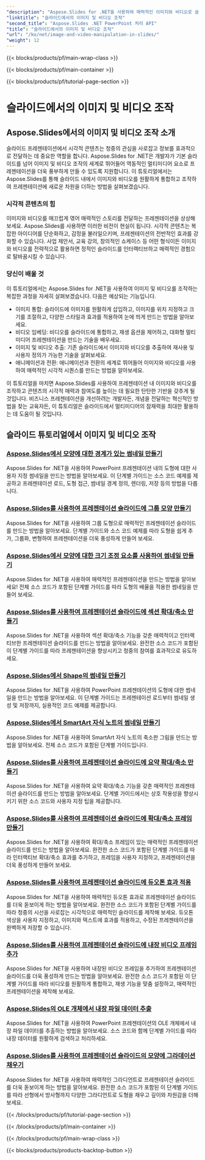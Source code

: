 ```yaml
---
"description": "Aspose.Slides for .NET을 사용하여 매력적인 이미지와 비디오로 슬라이드 프레젠테이션을 더욱 풍성하게 만들어 보세요. 시각적으로 매력적인 콘텐츠를 만들기 위해 슬라이드 내에서 이미지와 비디오를 조작하는 방법을 단계별로 알아보세요."
"linktitle": "슬라이드에서의 이미지 및 비디오 조작"
"second_title": "Aspose.Slides .NET PowerPoint 처리 API"
"title": "슬라이드에서의 이미지 및 비디오 조작"
"url": "/ko/net/image-and-video-manipulation-in-slides/"
"weight": 12
---
```


{{< blocks/products/pf/main-wrap-class >}}

{{< blocks/products/pf/main-container >}}

{{< blocks/products/pf/tutorial-page-section >}}

# 슬라이드에서의 이미지 및 비디오 조작


## Aspose.Slides에서의 이미지 및 비디오 조작 소개

슬라이드 프레젠테이션에서 시각적 콘텐츠는 청중의 관심을 사로잡고 정보를 효과적으로 전달하는 데 중요한 역할을 합니다. Aspose.Slides for .NET은 개발자가 기본 슬라이드를 넘어 이미지 및 비디오 조작의 세계로 뛰어들어 역동적인 멀티미디어 요소로 프레젠테이션을 더욱 풍부하게 만들 수 있도록 지원합니다. 이 튜토리얼에서는 Aspose.Slides를 통해 슬라이드 내에서 이미지와 비디오를 원활하게 통합하고 조작하여 프레젠테이션에 새로운 차원을 더하는 방법을 살펴보겠습니다.

### 시각적 콘텐츠의 힘

이미지와 비디오를 매끄럽게 엮어 매력적인 스토리를 전달하는 프레젠테이션을 상상해 보세요. Aspose.Slides를 사용하면 이러한 비전이 현실이 됩니다. 시각적 콘텐츠는 복잡한 아이디어를 단순화하고, 감정을 불러일으키며, 프레젠테이션의 전반적인 효과를 강화할 수 있습니다. 사업 제안서, 교육 강의, 창의적인 쇼케이스 등 어떤 형식이든 이미지와 비디오를 전략적으로 활용하면 정적인 슬라이드를 인터랙티브하고 매력적인 경험으로 탈바꿈시킬 수 있습니다.

### 당신이 배울 것

이 튜토리얼에서는 Aspose.Slides for .NET을 사용하여 이미지 및 비디오를 조작하는 복잡한 과정을 자세히 살펴보겠습니다. 다음은 예상되는 기능입니다.

- 이미지 통합: 슬라이드에 이미지를 원활하게 삽입하고, 이미지를 위치 지정하고 크기를 조절하고, 다양한 스타일과 효과를 적용하여 눈에 띄게 만드는 방법을 알아보세요.
- 비디오 임베딩: 비디오를 슬라이드에 통합하고, 재생 옵션을 제어하고, 대화형 멀티미디어 프레젠테이션을 만드는 기술을 배우세요.
- 이미지 및 비디오 추출: 기존 슬라이드에서 이미지와 비디오를 추출하여 재사용 및 사용자 정의가 가능한 기술을 살펴보세요.
- 애니메이션과 전환: 애니메이션과 전환의 세계로 뛰어들어 이미지와 비디오를 사용하여 매력적인 시각적 시퀀스를 만드는 방법을 알아보세요.

이 튜토리얼을 마치면 Aspose.Slides를 사용하여 프레젠테이션 내 이미지와 비디오를 조작하고 콘텐츠의 시각적 매력과 참여도를 높이는 데 필요한 탄탄한 기반을 갖추게 될 것입니다. 비즈니스 프레젠테이션을 개선하려는 개발자든, 개념을 전달하는 혁신적인 방법을 찾는 교육자든, 이 튜토리얼은 슬라이드에서 멀티미디어의 잠재력을 최대한 활용하는 데 도움이 될 것입니다.


## 슬라이드 튜토리얼에서 이미지 및 비디오 조작
### [Aspose.Slides에서 모양에 대한 경계가 있는 썸네일 만들기](./creating-thumbnail-bounds-shape/)
Aspose.Slides for .NET을 사용하여 PowerPoint 프레젠테이션 내의 도형에 대한 사용자 지정 썸네일을 만드는 방법을 알아보세요. 이 단계별 가이드는 소스 코드 예제를 제공하고 프레젠테이션 로드, 도형 접근, 썸네일 경계 정의, 렌더링, 저장 등의 방법을 다룹니다.
### [Aspose.Slides를 사용하여 프레젠테이션 슬라이드에 그룹 모양 만들기](./creating-group-shapes/)
Aspose.Slides for .NET을 사용하여 그룹 도형으로 매력적인 프레젠테이션 슬라이드를 만드는 방법을 알아보세요. 단계별 가이드와 소스 코드 예제를 따라 도형을 쉽게 추가, 그룹화, 변형하여 프레젠테이션을 더욱 풍성하게 만들어 보세요.
### [Aspose.Slides에서 모양에 대한 크기 조정 요소를 사용하여 썸네일 만들기](./creating-thumbnail-scaling-factor-shape/)
Aspose.Slides for .NET을 사용하여 매력적인 프레젠테이션을 만드는 방법을 알아보세요! 전체 소스 코드가 포함된 단계별 가이드를 따라 도형의 배율을 적용한 썸네일을 만들어 보세요.
### [Aspose.Slides를 사용하여 프레젠테이션 슬라이드에 섹션 확대/축소 만들기](./creating-section-zoom/)
Aspose.Slides for .NET을 사용하여 섹션 확대/축소 기능을 갖춘 매력적이고 인터랙티브한 프레젠테이션 슬라이드를 만드는 방법을 알아보세요. 완전한 소스 코드가 포함된 이 단계별 가이드를 따라 프레젠테이션을 향상시키고 청중의 참여를 효과적으로 유도하세요.
### [Aspose.Slides에서 Shape의 썸네일 만들기](./creating-thumbnail-shape/)
Aspose.Slides for .NET을 사용하여 PowerPoint 프레젠테이션의 도형에 대한 썸네일을 만드는 방법을 알아보세요. 이 단계별 가이드는 프레젠테이션 로드부터 썸네일 생성 및 저장까지, 실용적인 코드 예제를 제공합니다.
### [Aspose.Slides에서 SmartArt 자식 노트의 썸네일 만들기](./creating-thumbnail-smartart-child-note/)
Aspose.Slides for .NET을 사용하여 SmartArt 자식 노트의 축소판 그림을 만드는 방법을 알아보세요. 전체 소스 코드가 포함된 단계별 가이드입니다.
### [Aspose.Slides를 사용하여 프레젠테이션 슬라이드에 요약 확대/축소 만들기](./creating-summary-zoom/)
Aspose.Slides for .NET을 사용하여 요약 확대/축소 기능을 갖춘 매력적인 프레젠테이션 슬라이드를 만드는 방법을 알아보세요. 단계별 가이드에서는 상호 작용성을 향상시키기 위한 소스 코드와 사용자 지정 팁을 제공합니다.
### [Aspose.Slides를 사용하여 프레젠테이션 슬라이드에 확대/축소 프레임 만들기](./creating-zoom-frame/)
Aspose.Slides for .NET을 사용하여 확대/축소 프레임이 있는 매력적인 프레젠테이션 슬라이드를 만드는 방법을 알아보세요. 완전한 소스 코드가 포함된 단계별 가이드를 따라 인터랙티브 확대/축소 효과를 추가하고, 프레임을 사용자 지정하고, 프레젠테이션을 더욱 풍성하게 만들어 보세요.
### [Aspose.Slides를 사용하여 프레젠테이션 슬라이드에 듀오톤 효과 적용](./applying-duotone-effects/)
Aspose.Slides for .NET을 사용하여 매력적인 듀오톤 효과로 프레젠테이션 슬라이드를 더욱 돋보이게 하는 방법을 알아보세요. 완전한 소스 코드가 포함된 단계별 가이드를 따라 청중의 시선을 사로잡는 시각적으로 매력적인 슬라이드를 제작해 보세요. 듀오톤 색상을 사용자 지정하고, 이미지와 텍스트에 효과를 적용하고, 수정된 프레젠테이션을 완벽하게 저장할 수 있습니다.
### [Aspose.Slides를 사용하여 프레젠테이션 슬라이드에 내장 비디오 프레임 추가](./adding-embedded-video-frame/)
Aspose.Slides for .NET을 사용하여 내장된 비디오 프레임을 추가하여 프레젠테이션 슬라이드를 더욱 풍성하게 만드는 방법을 알아보세요. 완전한 소스 코드가 포함된 이 단계별 가이드를 따라 비디오를 원활하게 통합하고, 재생 기능을 맞춤 설정하고, 매력적인 프레젠테이션을 제작해 보세요.
### [Aspose.Slides의 OLE 개체에서 내장 파일 데이터 추출](./extracting-embedded-file-data-ole-object/)
Aspose.Slides for .NET을 사용하여 PowerPoint 프레젠테이션의 OLE 개체에서 내장 파일 데이터를 추출하는 방법을 알아보세요. 소스 코드와 함께 단계별 가이드를 따라 내장 데이터를 원활하게 검색하고 처리하세요.
### [Aspose.Slides를 사용하여 프레젠테이션 슬라이드의 모양에 그라데이션 채우기](./filling-shapes-gradient/)
Aspose.Slides for .NET을 사용하여 매력적인 그라디언트로 프레젠테이션 슬라이드를 더욱 돋보이게 하는 방법을 알아보세요. 완전한 소스 코드가 포함된 이 단계별 가이드를 따라 선형에서 방사형까지 다양한 그라디언트로 도형을 채우고 깊이와 차원감을 더해 보세요.

{{< /blocks/products/pf/tutorial-page-section >}}

{{< /blocks/products/pf/main-container >}}

{{< /blocks/products/pf/main-wrap-class >}}

{{< blocks/products/products-backtop-button >}}